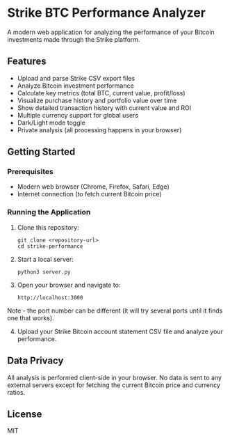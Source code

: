 # Strike BTC Performance Analyzer

A modern web application for analyzing the performance of your Bitcoin investments made through the Strike platform.

## Features

- Upload and parse Strike CSV export files
- Analyze Bitcoin investment performance
- Calculate key metrics (total BTC, current value, profit/loss)
- Visualize purchase history and portfolio value over time
- Show detailed transaction history with current value and ROI
- Multiple currency support for global users
- Dark/Light mode toggle
- Private analysis (all processing happens in your browser)

## Getting Started

### Prerequisites

- Modern web browser (Chrome, Firefox, Safari, Edge)
- Internet connection (to fetch current Bitcoin price)

### Running the Application

1. Clone this repository:
   ```
   git clone <repository-url>
   cd strike-performance
   ```

2. Start a local server:
   ```
   python3 server.py
   ```

3. Open your browser and navigate to:
   ```
   http://localhost:3000
   ```

Note - the port number can be different (it will try several ports until it finds one that works).

4. Upload your Strike Bitcoin account statement CSV file and analyze your performance.

## Data Privacy

All analysis is performed client-side in your browser. No data is sent to any external servers except for fetching the current Bitcoin price and currency ratios.

## License

MIT

